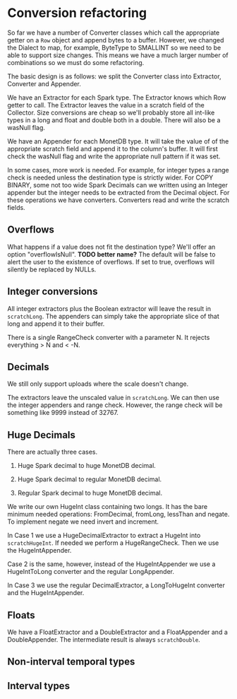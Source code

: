 # Conversion refactoring

So far we have a number of Converter classes which call the appropriate
getter on a `Row` object and append bytes to a buffer. However, we
changed the Dialect to map, for example, ByteType to SMALLINT so we need
to be able to support size changes. This means we have a much larger
number of combinations so we must do some refactoring.

The basic design is as follows: we split the Converter class into
Extractor, Converter and Appender.

We have an Extractor for each Spark type. The Extractor knows which Row
getter to call. The Extractor leaves the value in a scratch field of the
Collector. Size conversions are cheap so we'll probably store all
int-like types in a long and float and double both in a double.
There will also be a wasNull flag.

We have an Appender for each MonetDB type. It will take the value of
of the appropriate scratch field and append it to the column's buffer.
It will first check the wasNull flag and write the appropriate null
pattern if it was set.

In some cases, more work is needed. For example, for integer types a
range check is needed unless the destination type is strictly wider. For
COPY BINARY, some not too wide Spark Decimals can we written using an
Integer appender but the integer needs to be extracted from the Decimal
object. For these operations we have converters. Converters read and
write the scratch fields.


## Overflows

What happens if a value does not fit the destination type?
We'll offer an option "overflowIsNull". **TODO better name?**
The default will be false to alert the user to the existence of
overflows. If set to true, overflows will silently be replaced by NULLs.


## Integer conversions

All integer extractors plus the Boolean extractor will leave the
result in `scratchLong`. The appenders can simply take the appropriate
slice of that long and append it to their buffer.

There is a single RangeCheck converter with a parameter N.
It rejects everything > N and < -N.


## Decimals

We still only support uploads where the scale doesn't change.

The extractors leave the unscaled value in `scratchLong`.
We can then use the integer appenders and range check.
However, the range check will be something like 9999 instead of
32767.


## Huge Decimals

There are actually three cases.

1. Huge Spark decimal to huge MonetDB decimal.

2. Huge Spark decimal to regular MonetDB decimal.

3. Regular Spark decimal to huge MonetDB decimal.


We write our own HugeInt class containing two longs.
It has the bare minimum needed operations:
FromDecimal, fromLong, lessThan and negate. To implement negate
we need invert and increment.

In Case 1 we use a HugeDecimalExtractor to extract a HugeInt into
`scratchHugeInt`. If needed we perform a HugeRangeCheck.
Then we use the HugeIntAppender.

Case 2 is the same, however, instead of the HugeIntAppender we use
a HugeIntToLong converter and the regular LongAppender.

In Case 3 we use the regular DecimalExtractor, a LongToHugeInt converter
and the HugeIntAppender.


## Floats

We have a FloatExtractor and a DoubleExtractor and a FloatAppender
and a DoubleAppender. The intermediate result is always `scratchDouble`.


## Non-interval temporal types


## Interval types
